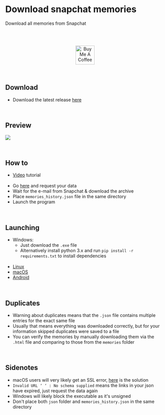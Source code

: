 # Download snapchat memories
Download all memories from Snapchat  

<br>  
<br>  

<p align="center">
  <a href="http://bit.ly/BuyMeACoffee-GitHub" target="_blank">
    <img src="https://cdn.buymeacoffee.com/buttons/v2/default-yellow.png" alt="Buy Me A Coffee" height="60px">
  </a>  
</p>

<br>  

## Download
- Download the latest release [here](http://ceesty.com/eamtOE)

<br>

## Preview

<p align="">
  <img width="auto" height="auto" src="https://user-images.githubusercontent.com/25122875/102345128-2a7a3700-3f9d-11eb-8d5a-6e4970913a89.png">
</p>

<br>

## How to
- [Video](https://bit.ly/33OqDQI) tutorial <br><br>
- Go [here](https://accounts.snapchat.com/accounts/downloadmydata) and request your data
- Wait for the e-mail from Snapchat & download the archive
- Place `memories_history.json` file in the same directory
- Launch the program

<br>

## Launching
- Windows:
  - Just download the `.exe` file
  - Alternatively install python 3.x and run `pip install -r requirements.txt` to install dependencies <br><br>
- [Linux](https://github.com/emermacko/download-snap-memories/blob/master/docs/run_linux_instructions.md)
- [macOS](https://github.com/emermacko/download-snap-memories/blob/master/docs/run_mac_instructions.md)
- [Android](https://github.com/emermacko/download-snap-memories/blob/master/docs/run_android_instructions.md)

<br>

## Duplicates
- Warning about duplicates means that the `.json` file contains multiple entries for the exact same file
- Usually that means everything was downloaded correctly, but for your information skipped duplicates were saved to a file
- You can verify the memories by manually downloading them via the `.html` file and comparing to those from the `memories` folder

<br>

## Sidenotes
- macOS users will very likely get an SSL error, [here](https://github.com/emermacko/download-snap-memories/blob/master/docs/run_mac_instructions.md) is the solution
- `Invalid URL ‘ ‘ : No schema supplied` means the links in your json have expired, just request the data again
- Windows will likely block the executable as it's unsigned
- Don't place both `json` folder and `memories_history.json` in the same directory
